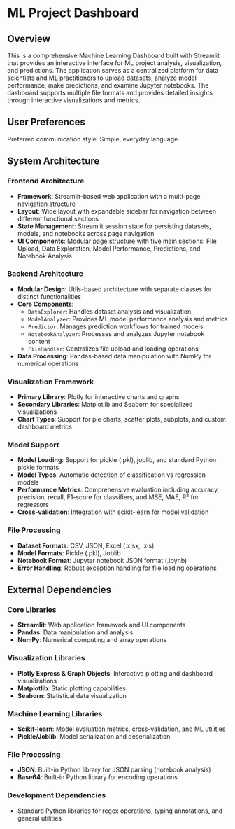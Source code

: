 # ML Project Dashboard

## Overview

This is a comprehensive Machine Learning Dashboard built with Streamlit that provides an interactive interface for ML project analysis, visualization, and predictions. The application serves as a centralized platform for data scientists and ML practitioners to upload datasets, analyze model performance, make predictions, and examine Jupyter notebooks. The dashboard supports multiple file formats and provides detailed insights through interactive visualizations and metrics.

## User Preferences

Preferred communication style: Simple, everyday language.

## System Architecture

### Frontend Architecture
- **Framework**: Streamlit-based web application with a multi-page navigation structure
- **Layout**: Wide layout with expandable sidebar for navigation between different functional sections
- **State Management**: Streamlit session state for persisting datasets, models, and notebooks across page navigation
- **UI Components**: Modular page structure with five main sections: File Upload, Data Exploration, Model Performance, Predictions, and Notebook Analysis

### Backend Architecture
- **Modular Design**: Utils-based architecture with separate classes for distinct functionalities
- **Core Components**:
  - `DataExplorer`: Handles dataset analysis and visualization
  - `ModelAnalyzer`: Provides ML model performance analysis and metrics
  - `Predictor`: Manages prediction workflows for trained models
  - `NotebookAnalyzer`: Processes and analyzes Jupyter notebook content
  - `FileHandler`: Centralizes file upload and loading operations
- **Data Processing**: Pandas-based data manipulation with NumPy for numerical operations

### Visualization Framework
- **Primary Library**: Plotly for interactive charts and graphs
- **Secondary Libraries**: Matplotlib and Seaborn for specialized visualizations
- **Chart Types**: Support for pie charts, scatter plots, subplots, and custom dashboard metrics

### Model Support
- **Model Loading**: Support for pickle (.pkl), joblib, and standard Python pickle formats
- **Model Types**: Automatic detection of classification vs regression models
- **Performance Metrics**: Comprehensive evaluation including accuracy, precision, recall, F1-score for classifiers, and MSE, MAE, R² for regressors
- **Cross-validation**: Integration with scikit-learn for model validation

### File Processing
- **Dataset Formats**: CSV, JSON, Excel (.xlsx, .xls)
- **Model Formats**: Pickle (.pkl), Joblib
- **Notebook Format**: Jupyter notebook JSON format (.ipynb)
- **Error Handling**: Robust exception handling for file loading operations

## External Dependencies

### Core Libraries
- **Streamlit**: Web application framework and UI components
- **Pandas**: Data manipulation and analysis
- **NumPy**: Numerical computing and array operations

### Visualization Libraries
- **Plotly Express & Graph Objects**: Interactive plotting and dashboard visualizations
- **Matplotlib**: Static plotting capabilities
- **Seaborn**: Statistical data visualization

### Machine Learning Libraries
- **Scikit-learn**: Model evaluation metrics, cross-validation, and ML utilities
- **Pickle/Joblib**: Model serialization and deserialization

### File Processing
- **JSON**: Built-in Python library for JSON parsing (notebook analysis)
- **Base64**: Built-in Python library for encoding operations

### Development Dependencies
- Standard Python libraries for regex operations, typing annotations, and general utilities